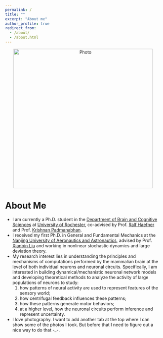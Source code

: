 ```yaml
---
permalink: /
title: ""
excerpt: "About me"
author_profile: true
redirect_from: 
  - /about/
  - /about.html
---
```


<p align="center">
  <img src="https://MAGICzhen.github.io/files/drawing_zhen.jpg?raw=true" alt="Photo" style="width: 450px;"/> 
</p>

# About Me
* I am currently a Ph.D. student in the [Department of Brain and Cognitive Sciences](http://www.sas.rochester.edu/bcs/) at [University of Rochester](https://rochester.edu), co-advised by Prof. [Ralf Haefner](http://www.sas.rochester.edu/bcs/people/faculty/haefner_ralf/index.html) and Prof. [Krishnan Padmanabhan](https://www.urmc.rochester.edu/people/29791170-krishnan-padmanabhan).
* I received my first Ph.D. in General and Fundamental Mechanics at the [Nanjing University of Aeronautics and Astronautics](http://iao.nuaa.edu.cn), advised by Prof. [Xianbin Liu](http://faculty.nuaa.edu.cn/lxb/zh_CN/index.htm) and working in nonlinear stochastic dynamics and large deviation theory.
* My research interest lies in understanding the principles and mechanisms of computations performed by the mammalian brain at the level of both individual neurons and neuronal circuits. Specifically, I am interested in building dynamical/mechanistic neuronal network models and developing theoretical methods to analyze the activity of large populations of neurons to study: 
  1. how patterns of neural activity are used to represent features of the sensory world;
  1. how centrifugal feedback influences these patterns;
  1. how these patterns generate motor behaviors;
  1. at a higher level, how the neuronal circuits perform inference and represent uncertainty.
* I love photography. I want to add another tab at the top where I can show some of the photos I took. But before that I need to figure out a nice way to do that -_-.  

